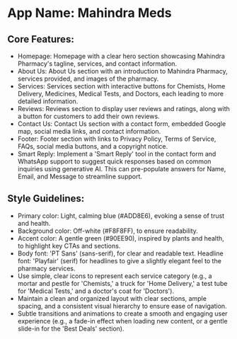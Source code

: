 # **App Name**: Mahindra Meds

## Core Features:

- Homepage: Homepage with a clear hero section showcasing Mahindra Pharmacy's tagline, services, and contact information.
- About Us: About Us section with an introduction to Mahindra Pharmacy, services provided, and images of the pharmacy.
- Services: Services section with interactive buttons for Chemists, Home Delivery, Medicines, Medical Tests, and Doctors, each leading to more detailed information.
- Reviews: Reviews section to display user reviews and ratings, along with a button for customers to add their own reviews.
- Contact Us: Contact Us section with a contact form, embedded Google map, social media links, and contact information.
- Footer: Footer section with links to Privacy Policy, Terms of Service, FAQs, social media buttons, and a copyright notice.
- Smart Reply: Implement a 'Smart Reply' tool in the contact form and WhatsApp support to suggest quick responses based on common inquiries using generative AI. This can pre-populate answers for Name, Email, and Message to streamline support.

## Style Guidelines:

- Primary color: Light, calming blue (#ADD8E6), evoking a sense of trust and health.
- Background color: Off-white (#F8F8FF), to ensure readability.
- Accent color: A gentle green (#90EE90), inspired by plants and health, to highlight key CTAs and sections.
- Body font: 'PT Sans' (sans-serif), for clear and readable text. Headline font: 'Playfair' (serif) for headlines to give a slightly elegant feel to the pharmacy services.
- Use simple, clear icons to represent each service category (e.g., a mortar and pestle for 'Chemists,' a truck for 'Home Delivery,' a test tube for 'Medical Tests,' and a doctor's coat for 'Doctors').
- Maintain a clean and organized layout with clear sections, ample spacing, and a consistent visual hierarchy to ensure ease of navigation.
- Subtle transitions and animations to create a smooth and engaging user experience (e.g., a fade-in effect when loading new content, or a gentle slide-in for the 'Best Deals' section).